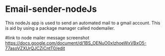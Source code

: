 # Email-sender-nodeJs
This nodeJs app is used to send an automated mail to a gmail account. This is aid by using a package manager called nodemailer.

#link to node mailer message screenshot
https://docs.google.com/document/d/1BS_OENuO0xIzhoeWxVBxO5-77asoVZXUrQJCZiCntT0/edit